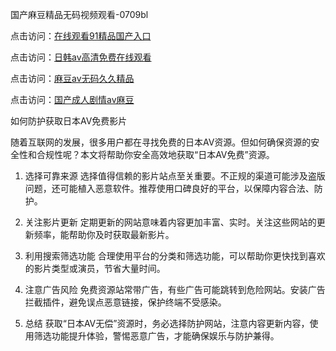 国产麻豆精品无码视频观看-0709bl

点击访问：<a href="https://heiliaoll4qsx.pages.dev">在线观看91精品国产入口</a>

点击访问：<a href="https://heiliaoxwd5i8.pages.dev">日韩av高清免费在线观看</a>

点击访问：<a href="https://heiliaowt0d7p.pages.dev">麻豆av无码久久精品</a>

点击访问：<a href="https://heiliaoll4qsx.pages.dev">国产成人剧情av麻豆</a>

如何防护获取日本AV免费影片

随着互联网的发展，很多用户都在寻找免费的日本AV资源。但如何确保资源的安全性和合规性呢？本文将帮助你安全高效地获取“日本AV免费”资源。

1. 选择可靠来源
选择值得信赖的影片站点至关重要。不正规的渠道可能涉及盗版问题，还可能植入恶意软件。推荐使用口碑良好的平台，以保障内容合法、防护。

2. 关注影片更新
定期更新的网站意味着内容更加丰富、实时。关注这些网站的更新频率，能帮助你及时获取最新影片。

3. 利用搜索筛选功能
合理使用平台的分类和筛选功能，可以帮助你更快找到喜欢的影片类型或演员，节省大量时间。

4. 注意广告风险
免费资源站常带广告，有些广告可能跳转到危险网站。安装广告拦截插件，避免误点恶意链接，保护终端不受感染。

5. 总结
获取“日本AV无偿”资源时，务必选择防护网站，注意内容更新内容，使用筛选功能提升体验，警惕恶意广告，才能确保娱乐与防护兼得。

<span style="display:none;">[Canonical link]( https://github.com/xl070925/12426 ）</span>
